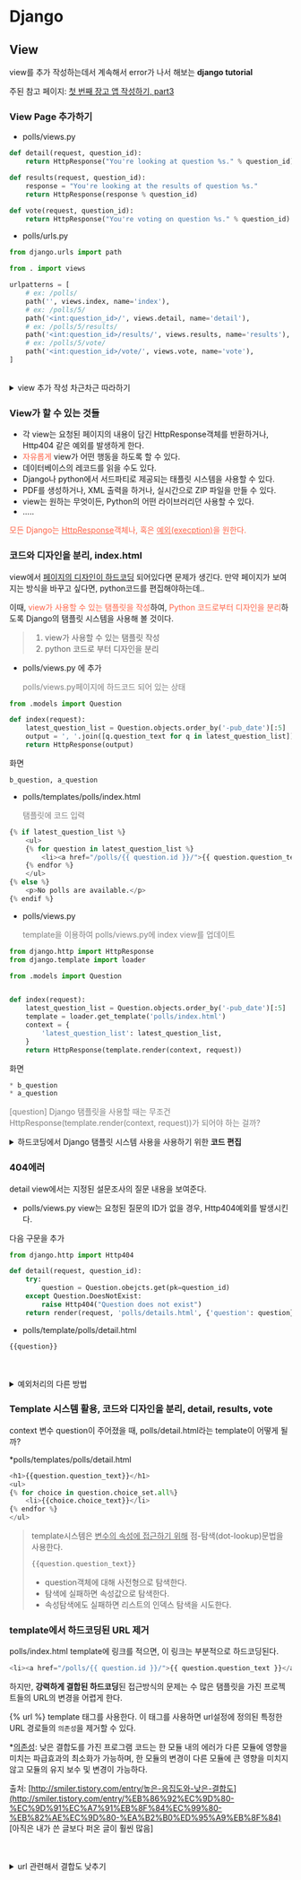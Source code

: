 # Django

## View

view를 추가 작성하는데서 계속해서 error가 나서 해보는 **django tutorial**

주된 참고 페이지: [첫 번째 장고 앱 작성하기, part3](https://docs.djangoproject.com/ko/2.0/intro/tutorial03/)

### View Page 추가하기 

* polls/views.py

```python
def detail(request, question_id):
    return HttpResponse("You're looking at question %s." % question_id)

def results(request, question_id):
    response = "You're looking at the results of question %s."
    return HttpResponse(response % question_id)

def vote(request, question_id):
    return HttpResponse("You're voting on question %s." % question_id)
```

* polls/urls.py

```python
from django.urls import path

from . import views

urlpatterns = [
    # ex: /polls/
    path('', views.index, name='index'),
    # ex: /polls/5/
    path('<int:question_id>/', views.detail, name='detail'),
    # ex: /polls/5/results/
    path('<int:question_id>/results/', views.results, name='results'),
    # ex: /polls/5/vote/
    path('<int:question_id>/vote/', views.vote, name='vote'),
]
```

<br>

<details>

<summary> view 추가 작성 차근차근 따라하기</summary>

index외에 다른 Page들을 추가 작성하고 싶을 때는 다른 view를 정의하고, 그에 맞는 url pattern을 지정해 주면 된다. 

지금부터 index를 빼고, detail, results, vote 페이지를 추가 작성 해 보겠다. 
모든 페이지: index, detail, results, vote
추가할 페이지: detail, results, vote

#### 1. 페이지를 추가하기 전 polls/views.py와 urls.py

* polls/views.py

```python
from django.http import HttpResponse

def index(request):
    return HttpResponse("Hello, world! ")
```

* polls/urls.py

```python
from django.urls import path
from . import views

urlpatterns=[
    path('', views.index, name='index'),
]
```

http://localhost:8000/polls 를 돌리면 index page가 뜬다. 

```
Hello, world! 
```

#### 2. page를 추가한 후 views.py와 urls.py

* views.py

```python
from django.http import HttpResponse

# Create your views here
def index(request):
    return HttpResponse("Hello, world! ")

def detail(request):
    return HttpResponse("detail page using HttpResponse")

def results(request):
    response = "response page using valiable and HttpResponse."
    return HttpResponse(response)

def vote(request):
    return HttpResponse("vote page using HttpResponse")
```

* urls.py

```python
from django.urls import path
from . import views

urlpattenrs=[
    path('', views.index, name='index'),
    path('detail/', views.detail, name='detail'),
    path('results/', views.results, name='results'),
    path('vote/', views.vote, name='vote'),
]
```

* 화면
* `http://localhost:8000/polls`

```
Hello, world!
```

* `http://localhost:8000/polls/detail`

```
detail page using HttpResponse
```

* `http://localhost:8000/polls/results/`

```
response page using valiable and HttpResponse.
```

* `http://localhost:8000/polls/vote/`

```
vote page using HttpResponse
```

#### 3. request외 파라미터 추가 

* polls/views.py

```python
from django.http import HttpResponse

def index(request):
    return HttpResponse("Hello, world! ")

def detail(request, question_id):
    return HttpResponse("You're looking at question %s." % question_id)

def results(request, question_id):
    response = "Yor're looking at the results of question %s."
    return HttpResponse(response % question_id)

def vote(request, question_id):
    return HttpResponse("You're voting on question %s." % question_id)
```

* urls.py

```python
from django.urls import path
from . import views

urlpatterns= [
    path('', views.index, name='index'),
    path('<int:question_id>/', views.detail, name='detail'),
    path('<int:question_id>/results/', views.results, name='results'),
    path('<int:question_id>/vote/', views.vote, name='vote'),
]    
```

* 화면
* `http://localhost:8000/polls/1/`

```
You're looking at question 1.

# 만약 http://localhost:8000/polls/2/
# You're looking at question 2.
```

* `http://localhost:8000/polls/2/results/`

```
Yor're looking at the results of question 2.
```

* `http://localhost:8000/polls/3/vote/`

```
You're voting on question 3.
```

> \<int:question_id\> 부분에는 입력하는 값 그대로가 출력된다. 
>
> ```
> 문자열의 :question_id> 부분은 일치되는 패턴을 구별하기 위해 정의한 이름이며, <int: 부분은 어느 패턴이 해당 URL 경로에 일치되어야 하는 지를 결정하는 컨버터입니다.
> ```
>
> %s 는 문자열 포매팅이다.
> 예시
>
> ```python
> >>> "I eat %s apples." % "five"
> 'I eat five apples.'
> ```



</details>

### View가 할 수 있는 것들

* 각 view는 요청된 페이지의 내용이 담긴 HttpResponse객체를 반환하거나,  Http404 같은 예외를 발생하게 한다.
* <span style="color:tomato">자유롭게</span> view가 어떤 행동을 하도록 할 수 있다. 
* 데이터베이스의 레코드를 읽을 수도 있다.
* Django나 python에서 서드파티로 제공되는 태플릿 시스템을 사용할 수 있다. 
* PDF를 생성하거나, XML 출력을 하거나, 실시간으로 ZIP 파일을 만들 수 있다. 
* view는 원하는 무엇이든, Python의 어떤 라이브러리던 사용할 수 있다. 
* .....

<p style="color:tomato">모든 Django는 <u>HttpResponse</u>객체나, 혹은 <u>예외(execption)</u>을 원한다.</p>



### 코드와 디자인을 분리, index.html
view에서 <u>페이지의 디자인이 하드코딩</u> 되어있다면 문제가 생긴다.  만약 페이지가 보여지는 방식을 바꾸고 싶다면, python코드를 편집해야하는데.. 

이때, <span style="color:tomato">view가 사용할 수 있는 탬플릿을 작성</span>하여, <span style="color:tomato">Python 코드로부터 디자인을 분리</span>하도록 Django의 탬플릿 시스템을 사용해 볼 것이다. 

>1. view가 사용할 수 있는 탬플릿 작성
>2. python 코드로 부터 디자인을 분리

* polls/views.py 에 추가 
  <p style="color:grey">polls/views.py페이지에 하드코드 되어 있는 상태</p>

```python
from .models import Question

def index(request):
    latest_question_list = Question.objects.order_by('-pub_date')[:5]
    output = ', '.join([q.question_text for q in latest_question_list])
    return HttpResponse(output)
```

화면 

```
b_question, a_question
```



* polls/templates/polls/index.html
  <p style="color:grey">탬플릿에 코드 입력</p>

```python
{% if latest_question_list %}
    <ul>
    {% for question in latest_question_list %}
        <li><a href="/polls/{{ question.id }}/">{{ question.question_text }}</a></li>
    {% endfor %}
    </ul>
{% else %}
    <p>No polls are available.</p>
{% endif %}
```

* polls/views.py
  <p style="color:grey">template을 이용하여 polls/views.py에 index view를 업데이트</p>

```python
from django.http import HttpResponse
from django.template import loader

from .models import Question


def index(request):
    latest_question_list = Question.objects.order_by('-pub_date')[:5]
    template = loader.get_template('polls/index.html')
    context = {
        'latest_question_list': latest_question_list,
    }
    return HttpResponse(template.render(context, request))
```

화면

```python
* b_question
* a_question
```

<p style="color:grey"> [question] Django 탬플릿을 사용할 때는 무조건 HttpResponse(template.render(context, request))가 되어야 하는 걸까? </p>

<details>

<summary>하드코딩에서 Django 탬플릿 시스템 사용을 사용하기 위한 <strong>코드 편집</strong></summary>

주 참고 페이지: [첫 번째 장고 앱 작성하기, part3 - view가 실제로 뭔가 하도록 만들기](https://docs.djangoproject.com/ko/2.0/intro/tutorial03/)

### 1. `polls` 디렉토리에 `templates`  디렉토리 만들기.. 그 안에 `polls`디렉토리 만들기

Django는 여기서 템플릿을 찾게 될 것이다. 
<p style="color:grey">만약 Django가 어떻게 template를 불러오고 랜더링 할 것인지 알고 싶다면 project의 TEMPLATES를 참고</p>

1. `polls`디렉토리에 `templates`디렉토리를 만든다. 
2. `templates`디렉토리에 `polls`디렉토리를 만든다.
3. `polls`/`templates`/`polls` 에 index.html을 만든다. 
4. template은 `polls/templates/polls/index.html`과 같은 형태가 된다.

### 2. 탬플릿에 코드 입력

* polls/templates/polls/index.html

```python
<!DOCTYPE html>
<html lang="en">
<head>
    <meta charset="UTF-8">
    <title>Title</title>
</head>
<body>
Hello world!
</body>
</html>
```

### 3. `views.py`에서 index view를 업데이트

* polls/views.py

```python
from django.http import HttpResponse
from django.template import loader

from .models import Question

def index(request):
    template = loader.get_template('polls/index.html')
    return HttpResponse(template.render(request))
```

### 4. 지름길: render()
`template`에 **context**를 채워넣어 표현한 결과를 HttpResponse 객체와 함께 돌려주는 구문은 자주 쓰는 용법이다. 따라서 Django는 이런 표현을 쉽게 표현할 수 있도록 단축 기능`shortcuts`을 제공

* polls/views.py
  index() view를 단축 기능으로 작성하기

```python
from django.shortcuts import render
from .models import Question

def index(request):
    latest_question_list = Question.objects.order_by('-pub_date')[:5]
    context = {'latest_question_list': latest_question_list}
    return render(request, 'polls/index.html', context)

```
> 모든 view에 적용한다면, 더 이상 loader와 HttpResponse를 import하지 않아도 된다. 
> render()함수는 request객체를 첫번째 인수로 받고, template 이름을 두번째 인수로 받으며, context 사전형 객체를 세번째 선택적 (optional)인수로 받는다. 
> 인수로 지정된 context로 표현된 templte의 HttpResponse객체가 반환된다.

* **render()함수의 인수**
```
(request, template, context(optional))
```
</details>

### 404에러 
detail view에서는 지정된 설문조사의 질문 내용을 보여준다. 

* polls/views.py
  view는 요청된 질문의 ID가 없을 경우, Http404예외를 발생시킨다.

다음 구문을 추가
```python
from django.http import Http404

def detail(request, question_id):
    try:
        question = Question.obejcts.get(pk=question_id)
    except Question.DoesNotExist:
        raise Http404("Question does not exist")
    return render(request, 'polls/details.html', {'question': question})

```
* polls/template/polls/detail.html

```python
{{question}}
```
<br>
<br>
<details>
<summary>예외처리의 다른 방법</summary>
quesiton_id가 없을 경우, **예외처리**를 띄워주어야 한다. 따라서 question_id가 없는 경우는 404에러를 일으키도록 명령한다. 

에러를 일으키는 방법에는 여러길이 있다. 

#### 1. 404에러 일으키기 1, get()

만약 객체가 존재하지 않을 때 **get()**을 사용하여 Http404예외를 발생시키는 것은 자주 쓰이는 용법이다. 

* polls/views.py

```python
from django.http import Http404

from django.shortcuts import render
from .models import Question

def detail(request, question_id):
    # question_id가 있는 경우
    try:
        question = Question.objects.get(pk=question_id)
    # question_id가 없는 경우
    except Question.DoesNotExist:
        raise Http404("Question does not exist")
    return render(request, 'polls.detail.html', {'question': question})
```

* polls/templates/polls/detail.html

```html
{{question}}
```

* 화면

> ```
> a.question
> b.question
> ```
>
> a.question을 클릭하면 a.question이라는 문구가 나온다. 

#### 2. 404 에러 일으키기 2, get_object_or_404() 

객체가 존재하지 않을 때 get()을 사용해서 Http404예외를 발생시킬 수도 있다는 것을 알았다.

하지만 Django에서는 단축 기능을 제공하고 있기도 하다. 

**get_object_or_404()** 함수는 Django 모델을 첫번째 인자로 받고, 몇개의 키워드 인수를 모델 관리자의 get()함수에 넘긴다. 만약 객체가 존재하지 않을 경우, Http404예외를 발생시킨다.

* polls/views.py

```python
from django.shortcuts import get_object_or_404, render
from .models import Question

def detail(request, question_id):
    question = get_object_or_404(Question, pk=question_id)
    return render(request, 'polls/details.html', {'question': question})
```

**get_list_or_404()**함수는 get()대신 filter()를 쓴다는 것이 다르다. 리스트가 비어있을 경우, Http404예외를 발생시킨다.

</details>

### Template 시스템 활용, 코드와 디자인을 분리, detail, results, vote

context 변수 question이 주어졌을 때, polls/detail.html라는 template이 어떻게 될까?

*polls/templates/polls/detail.html

```python
<h1>{{question.question_text}}</h1>
<ul>
{% for choice in question.choice_set.all%}
	<li>{{choice.choice_text}}</li>
{% endfor %}
</ul>
```

> template시스템은 <u>변수의 속성에 접근하기 위해</u> 점-탐색(dot-lookup)문법을 사용한다.
>
> ```html
> {{question.question_text}}
> ```
>
> - question객체에 대해 사전형으로 탐색한다.
> - 탐색에 실패하면 속성값으로 탐색한다.
> - 속성탐색에도 실패하면 리스트의 인덱스 탐색을 시도한다.

### template에서 하드코딩된 URL 제거

polls/index.html template에 링크를 적으면, 이 링크는 부분적으로 하드코딩된다.

```python
<li><a href="/polls/{{ question.id }}/">{{ question.question_text }}</a></li>
```

하지만, **강력하게 결합된 하드코딩**된 접근방식의 문제는 수 많은 탬플릿을 가진 프로젝트들의 URL의 변경을 어렵게 한다. 

<span sytle="color:red">{% url %} template 태그</span>를 사용한다. 이 태그를 사용하면 url설정에 정의된 특정한 URL 경로들의 `의존성`을 제거할 수 있다. 

*<a href="http://smiler.tistory.com/entry/%EB%86%92%EC%9D%80-%EC%9D%91%EC%A7%91%EB%8F%84%EC%99%80-%EB%82%AE%EC%9D%80-%EA%B2%B0%ED%95%A9%EB%8F%84">의존성</a>: 낮은 결합도를 가진 프로그램 코드는 한 모듈 내의 에러가 다른 모듈에 영향을 미치는 파급효과의 최소화가 가능하며, 한 모듈의 변경이 다른 모듈에 큰 영향을 미치지 않고 모듈의 유지 보수 및 변경이 가능하다. 

출처: [http://smiler.tistory.com/entry/높은-응집도와-낮은-결합도](http://smiler.tistory.com/entry/%EB%86%92%EC%9D%80-%EC%9D%91%EC%A7%91%EB%8F%84%EC%99%80-%EB%82%AE%EC%9D%80-%EA%B2%B0%ED%95%A9%EB%8F%84) [아직은 내가 쓴 글보다 퍼온 글이 훨씬 많음]

<br>

<br>

<details>

<summary>url 관련해서 결합도 낮추기</summary>

#### 1. 강력하게 결합된 하드코딩된 접근방식을 바꾼다.

* polls/index.html

하드코딩되어있는 URL링크

```python
 <li><a href="/polls/{{ question.id }}/">{{ question.question_text }}</a></li>
```

* polls/index.html

{% url %} 태그로 하드코딩된 코드를 바꿔준다.

```python
<li><a href="{% url 'detail' question.id %}">{{question.question_text}}</a></li>
```

polls/ulrs모듈에 서술된 URL의 정의를 탐색하는 식으로 동작한다. 'detail'이라는 이름의 URL이 어떻게 정의되어 있는지 확인할 수 있다. 

> 만약 URL을 바꾸고 싶다면, 
> polls/specifics/12/
> polls/urls.py에서 바꿔준다.
>
> ```python
> path('specifics/<int:question_id>', views.detail, name='detail'),
> ```



#### 2. App이 여러개일 때  URL 구별

* Django project는 app이 몇개라도 올 수 있다. 
* 같은 project에 위치한 app들의 url 구별

URLconf에 이름공간(namespace)를 추가

polls/urls.py파일에 app_name을 추가하여 어플리케이션의 이름공간을 설정한다. 

* polls/urls.py

```python
from django.urls import path

from . import views

app_name = 'polls'
urlpatterns = [
    path('', views.index, name='index'),
    path('<int:question_id>/', views.detail, name='detail'),
    path('<int:question_id>/results/', views.results, name='results'),
    path('<int:question_id>/vote/', views.vote, name='vote'),
]
```

* polls/index.html template

```html
<li><a href="{% url 'detail' question.id %}">{{ question.question_text }}</a></li>
```

app name을 추가하도록 한다.

```python
<li><a href="{% url 'polls:detail' question.id %}">{{ question.question_text }}</a></li>
```



</details>